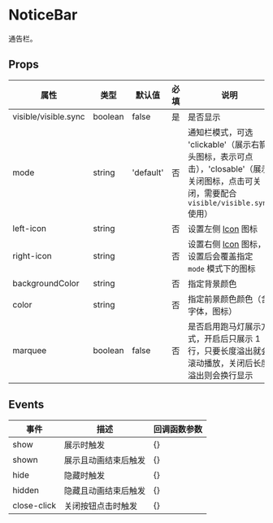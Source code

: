# NoticeBar

通告栏。

## Props

| 属性                 | 类型    | 默认值    | 必填 | 说明                                                                                                                                     |
| -------------------- | ------- | --------- | ---- | ---------------------------------------------------------------------------------------------------------------------------------------- |
| visible/visible.sync | boolean | false     | 是   | 是否显示                                                                                                                                 |
| mode                 | string  | 'default' | 否   | 通知栏模式，可选 'clickable'（展示右箭头图标，表示可点击），'closable'（展示关闭图标，点击可关闭，需要配合 `visible/visible.sync` 使用） |
| left-icon            | string  |           | 否   | 设置左侧 [Icon](./README.Icon.md) 图标                                                                                                                             |
| right-icon           | string  |           | 否   | 设置右侧 [Icon](./README.Icon.md) 图标，设置后会覆盖指定 `mode` 模式下的图标                                                                                       |
| backgroundColor      | string  |           | 否   | 指定背景颜色                                                                                                       |
| color                | string  |           | 否   | 指定前景颜色颜色（含字体，图标）                                                                                                         |
| marquee              | boolean | false     | 否   | 是否启用跑马灯展示方式，开启后只展示 1 行，只要长度溢出就会滚动播放，关闭后长度溢出则会换行显示                                          |

## Events

| 事件        | 描述                 | 回调函数参数 |
| ----------- | -------------------- | ------------ |
| show        | 展示时触发           | {}           |
| shown       | 展示且动画结束后触发 | {}           |
| hide        | 隐藏时触发           | {}           |
| hidden      | 隐藏且动画结束后触发 | {}           |
| close-click | 关闭按钮点击时触发   | {}           |
